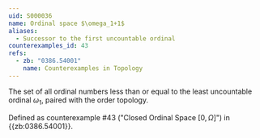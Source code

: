 ```yaml
---
uid: S000036
name: Ordinal space $\omega_1+1$
aliases:
  - Successor to the first uncountable ordinal
counterexamples_id: 43
refs:
  - zb: "0386.54001"
    name: Counterexamples in Topology
---
```

The set of all ordinal numbers less than or equal to
the least uncountable ordinal $\omega_1$, paired with the order topology.

Defined as counterexample #43 ("Closed Ordinal Space $[0,\Omega]$")
in {{zb:0386.54001}}.

